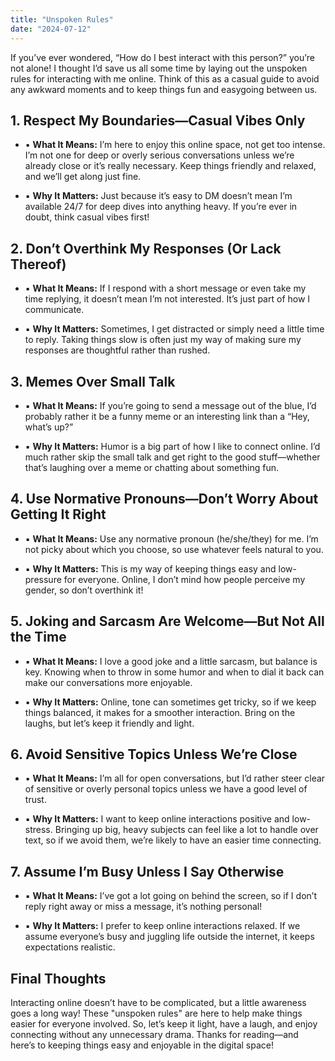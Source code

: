 ```yaml
---
title: "Unspoken Rules"
date: "2024-07-12"
---
```


If you’ve ever wondered, “How do I best interact with this person?” you’re not alone! I thought I’d save us all some time by laying out the unspoken rules for interacting with me online. Think of this as a casual guide to avoid any awkward moments and to keep things fun and easygoing between us.

## 1. Respect My Boundaries—Casual Vibes Only

- ▪ **What It Means:** I’m here to enjoy this online space, not get too intense. I’m not one for deep or overly serious conversations unless we’re already close or it’s really necessary. Keep things friendly and relaxed, and we’ll get along just fine.

- ▪ **Why It Matters:** Just because it’s easy to DM doesn’t mean I’m available 24/7 for deep dives into anything heavy. If you’re ever in doubt, think casual vibes first!

## 2. Don’t Overthink My Responses (Or Lack Thereof)

- ▪ **What It Means:** If I respond with a short message or even take my time replying, it doesn’t mean I’m not interested. It’s just part of how I communicate.

- ▪ **Why It Matters:** Sometimes, I get distracted or simply need a little time to reply. Taking things slow is often just my way of making sure my responses are thoughtful rather than rushed.

## 3. Memes Over Small Talk

- ▪ **What It Means:** If you’re going to send a message out of the blue, I’d probably rather it be a funny meme or an interesting link than a “Hey, what’s up?”

- ▪ **Why It Matters:** Humor is a big part of how I like to connect online. I’d much rather skip the small talk and get right to the good stuff—whether that’s laughing over a meme or chatting about something fun.

## 4. Use Normative Pronouns—Don’t Worry About Getting It Right

- ▪ **What It Means:** Use any normative pronoun (he/she/they) for me. I’m not picky about which you choose, so use whatever feels natural to you.

- ▪ **Why It Matters:** This is my way of keeping things easy and low-pressure for everyone. Online, I don’t mind how people perceive my gender, so don’t overthink it!

## 5. Joking and Sarcasm Are Welcome—But Not All the Time

- ▪ **What It Means:** I love a good joke and a little sarcasm, but balance is key. Knowing when to throw in some humor and when to dial it back can make our conversations more enjoyable.

- ▪ **Why It Matters:** Online, tone can sometimes get tricky, so if we keep things balanced, it makes for a smoother interaction. Bring on the laughs, but let’s keep it friendly and light.

## 6. Avoid Sensitive Topics Unless We’re Close

- ▪ **What It Means:** I’m all for open conversations, but I’d rather steer clear of sensitive or overly personal topics unless we have a good level of trust.

- ▪ **Why It Matters:** I want to keep online interactions positive and low-stress. Bringing up big, heavy subjects can feel like a lot to handle over text, so if we avoid them, we’re likely to have an easier time connecting.

## 7. Assume I’m Busy Unless I Say Otherwise

- ▪ **What It Means:** I’ve got a lot going on behind the screen, so if I don’t reply right away or miss a message, it’s nothing personal!

- ▪ **Why It Matters:** I prefer to keep online interactions relaxed. If we assume everyone’s busy and juggling life outside the internet, it keeps expectations realistic.

## Final Thoughts

Interacting online doesn’t have to be complicated, but a little awareness goes a long way! These "unspoken rules" are here to help make things easier for everyone involved. So, let’s keep it light, have a laugh, and enjoy connecting without any unnecessary drama. Thanks for reading—and here’s to keeping things easy and enjoyable in the digital space!
